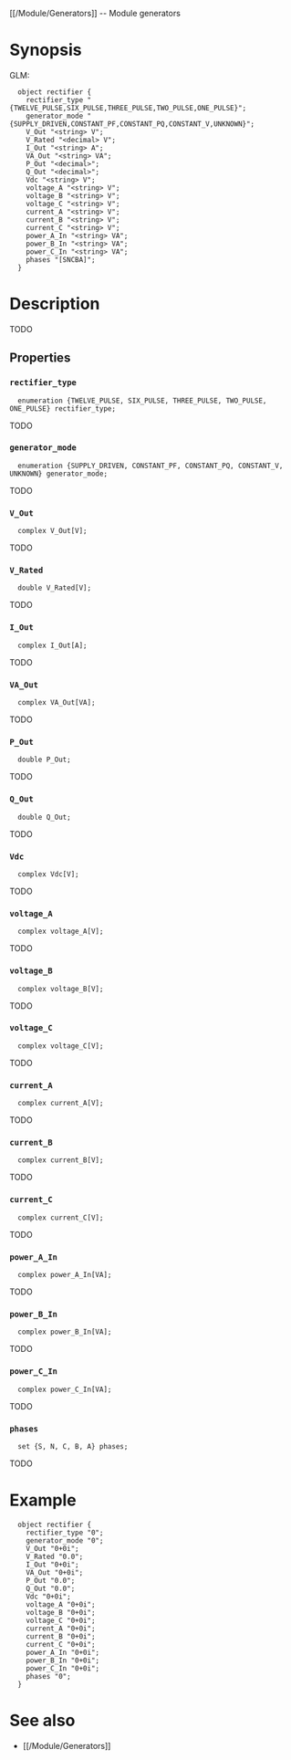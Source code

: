 [[/Module/Generators]] -- Module generators

# Synopsis
GLM:
~~~
  object rectifier {
    rectifier_type "{TWELVE_PULSE,SIX_PULSE,THREE_PULSE,TWO_PULSE,ONE_PULSE}";
    generator_mode "{SUPPLY_DRIVEN,CONSTANT_PF,CONSTANT_PQ,CONSTANT_V,UNKNOWN}";
    V_Out "<string> V";
    V_Rated "<decimal> V";
    I_Out "<string> A";
    VA_Out "<string> VA";
    P_Out "<decimal>";
    Q_Out "<decimal>";
    Vdc "<string> V";
    voltage_A "<string> V";
    voltage_B "<string> V";
    voltage_C "<string> V";
    current_A "<string> V";
    current_B "<string> V";
    current_C "<string> V";
    power_A_In "<string> VA";
    power_B_In "<string> VA";
    power_C_In "<string> VA";
    phases "[SNCBA]";
  }
~~~

# Description

TODO

## Properties

### `rectifier_type`
~~~
  enumeration {TWELVE_PULSE, SIX_PULSE, THREE_PULSE, TWO_PULSE, ONE_PULSE} rectifier_type;
~~~

TODO

### `generator_mode`
~~~
  enumeration {SUPPLY_DRIVEN, CONSTANT_PF, CONSTANT_PQ, CONSTANT_V, UNKNOWN} generator_mode;
~~~

TODO

### `V_Out`
~~~
  complex V_Out[V];
~~~

TODO

### `V_Rated`
~~~
  double V_Rated[V];
~~~

TODO

### `I_Out`
~~~
  complex I_Out[A];
~~~

TODO

### `VA_Out`
~~~
  complex VA_Out[VA];
~~~

TODO

### `P_Out`
~~~
  double P_Out;
~~~

TODO

### `Q_Out`
~~~
  double Q_Out;
~~~

TODO

### `Vdc`
~~~
  complex Vdc[V];
~~~

TODO

### `voltage_A`
~~~
  complex voltage_A[V];
~~~

TODO

### `voltage_B`
~~~
  complex voltage_B[V];
~~~

TODO

### `voltage_C`
~~~
  complex voltage_C[V];
~~~

TODO

### `current_A`
~~~
  complex current_A[V];
~~~

TODO

### `current_B`
~~~
  complex current_B[V];
~~~

TODO

### `current_C`
~~~
  complex current_C[V];
~~~

TODO

### `power_A_In`
~~~
  complex power_A_In[VA];
~~~

TODO

### `power_B_In`
~~~
  complex power_B_In[VA];
~~~

TODO

### `power_C_In`
~~~
  complex power_C_In[VA];
~~~

TODO

### `phases`
~~~
  set {S, N, C, B, A} phases;
~~~

TODO

# Example

~~~
  object rectifier {
    rectifier_type "0";
    generator_mode "0";
    V_Out "0+0i";
    V_Rated "0.0";
    I_Out "0+0i";
    VA_Out "0+0i";
    P_Out "0.0";
    Q_Out "0.0";
    Vdc "0+0i";
    voltage_A "0+0i";
    voltage_B "0+0i";
    voltage_C "0+0i";
    current_A "0+0i";
    current_B "0+0i";
    current_C "0+0i";
    power_A_In "0+0i";
    power_B_In "0+0i";
    power_C_In "0+0i";
    phases "0";
  }
~~~

# See also
* [[/Module/Generators]]

